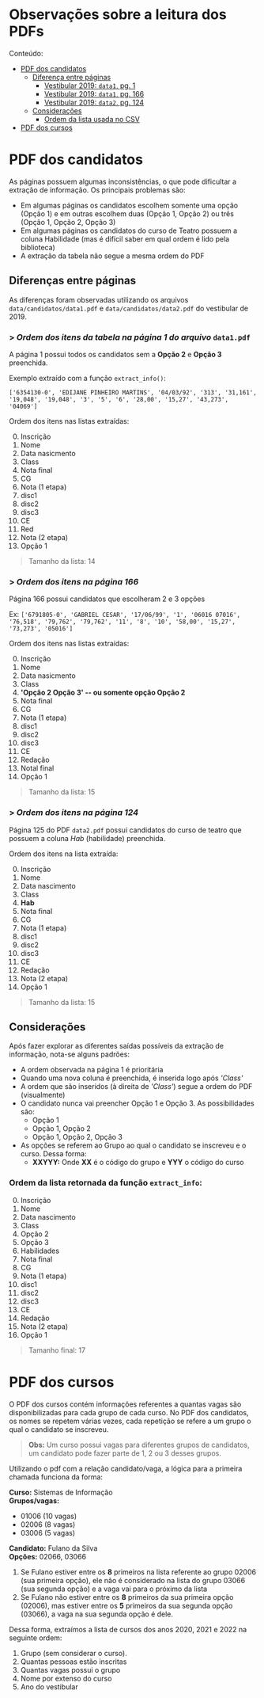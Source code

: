 # Observações sobre a leitura dos PDFs

Conteúdo:
- [PDF dos candidatos](#pdf-dos-candidatos)
    - [Diferença entre páginas](#diferenças-entre-páginas)
        - [Vestibular 2019: ``data1``, pg. 1](#ordem-dos-itens-da-tabela-na-página-1-do-arquivo-data1pdf)
        - [Vestibular 2019: ``data1``, pg. 166](#ordem-dos-itens-na-página-166)
        - [Vestibular 2019: ``data2``, pg. 124](#ordem-dos-itens-na-página-124)
    - [Considerações](#considerações)
        - [Ordem da lista usada no CSV](#ordem-da-lista-retornada-da-função-extract_info)
- [PDF dos cursos](#pdf-dos-cursos)

# PDF dos candidatos
As páginas possuem algumas inconsistências, o que pode dificultar a extração de informação. Os principais problemas são:
- Em algumas páginas os candidatos escolhem somente uma opção (Opção 1) e em outras escolhem duas (Opção 1, Opção 2) ou três (Opção 1, Opção 2, Opção 3)
- Em algumas páginas os candidatos do curso de Teatro possuem a coluna Habilidade (mas é difícil saber em qual ordem é lido pela biblioteca)
- A extração da tabela não segue a mesma ordem do PDF

## Diferenças entre páginas
As diferenças foram observadas utilizando os arquivos `data/candidatos/data1.pdf` e `data/candidatos/data2.pdf` do vestibular de 2019.

### > *Ordem dos itens da tabela na  **página 1** do arquivo* `data1.pdf`
A página 1 possui todos os candidatos sem a **Opção 2** e **Opção 3** preenchida. 

Exemplo extraído com a função `extract_info()`:

`['6354130-0', 'EDIJANE PINHEIRO MARTINS', '04/03/92', '313', '31,161', '19,048', '19,048', '3', '5', '6', '28,00', '15,27', '43,273', '04069']`

Ordem dos itens nas listas extraídas:

0. Inscrição
1. Nome
2. Data nasicmento
3. Class
4. Nota final
5. CG
6. Nota (1 etapa)
7. disc1
8. disc2
9. disc3
10. CE
11. Red
12. Nota (2 etapa)
13. Opção 1

> Tamanho da lista: 14

### > *Ordem dos itens na *página 166**

Página 166 possui candidatos que escolheram 2 e 3 opções

Ex: 
`['6791805-0', 'GABRIEL CESAR', '17/06/99', '1', '06016 07016', '76,518', '79,762', '79,762', '11', '8', '10', '58,00', '15,27', '73,273', '05016']`

Ordem dos itens nas listas extraídas:

0. Inscrição
1. Nome
2. Data nasicmento
3. Class
4. **'Opção 2 Opção 3' -- ou somente opção Opção 2**
5. Nota final 
6. CG
7. Nota (1 etapa)
8. disc1
9. disc2
10. disc3
11. CE 
12. Redação
13. Notal final
14. Opção 1

> Tamanho da lista: 15

### > *Ordem dos itens na página 124*

Página 125 do PDF `data2.pdf` possui candidatos do curso de teatro que possuem a coluna *Hab* (habilidade) preenchida.

Ordem dos itens na lista extraída:

0. Inscrição
1. Nome
2. Data nascimento
3. Class
4. **Hab**
5. Nota final
6. CG
7. Nota (1 etapa)
8. disc1
9. disc2
10. disc3
11. CE
12. Redação
13. Nota (2 etapa)
14. Opção 1

> Tamanho da lista: 15

## Considerações

Após fazer explorar as diferentes saídas possíveis da extração de informação, nota-se alguns padrões:
- A ordem observada na página 1 é prioritária
- Quando uma nova coluna é preenchida, é inserida logo após *'Class'*
- A ordem que são inseridos (à direita de *'Class'*) segue a ordem do PDF (visualmente)
- O candidato nunca vai preencher Opção 1 e Opção 3. As possibilidades são:
    - Opção 1
    - Opção 1, Opção 2
    - Opção 1, Opção 2, Opção 3
- As opções se referem ao Grupo ao qual o candidato se inscreveu e o curso. Dessa forma:
    - **XXYYY:** Onde **XX** é o código do grupo e **YYY** o código do curso

### Ordem da lista retornada da função `extract_info`:

0. Inscrição
1. Nome
2. Data nascimento
3. Class
4. Opção 2
5. Opção 3
6. Habilidades
7. Nota final
8. CG
9. Nota (1 etapa)
10. disc1
11. disc2
12. disc3
13. CE
14. Redação
15. Nota (2 etapa)
16. Opção 1

> Tamanho final: 17

# PDF dos cursos

O PDF dos cursos contém informações referentes a quantas vagas são disponibilizadas para cada grupo de cada curso. No PDF dos candidatos, os nomes se repetem várias vezes, cada repetição se refere a um grupo o qual o candidato se inscreveu.

> **Obs:** Um curso possui vagas para diferentes grupos de candidatos, um candidato pode fazer parte de 1, 2 ou 3 desses grupos. 

Utilizando o pdf com a relação candidato/vaga, a lógica para a primeira chamada funciona da forma:

**Curso:** Sistemas de Informação\
**Grupos/vagas:** 
- 01006 (10 vagas)
- 02006 (8 vagas)
- 03006 (5 vagas)

**Candidato:** Fulano da Silva\
**Opções:** 02066, 03066

1. Se Fulano estiver entre os **8** primeiros na lista referente ao grupo 02006 (sua primeira opção), ele não é considerado na lista do grupo 03066 (sua segunda opção) e a vaga vai para o próximo da lista
2. Se Fulano não estiver entre os **8** primeiros da sua primeira opção (02006), mas estiver entre os **5** primeiros da sua segunda opção (03066), a vaga na sua segunda opção é dele. 

Dessa forma, extraímos a lista de cursos dos anos 2020, 2021 e 2022 na seguinte ordem:
1. Grupo (sem considerar o curso).
2. Quantas pessoas estão inscritas
3. Quantas vagas possui o grupo
4. Nome por extenso do curso
5. Ano do vestibular 
